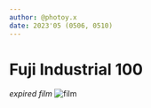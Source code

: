 ```yaml
---
author: @photoy.x
date: 2023'05 (0506, 0510)
---
```


# Fuji Industrial 100 
_expired film_
![film](/../PNG/fuji_industrial100_expired/fuji_industrial100_expired_1.png)  

